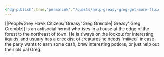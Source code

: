 ```yaml
---
{"dg-publish":true,"permalink":"/quests/help-greasy-greg-get-more-fluids/"}
---
```


[[People/Grey Hawk Citizens/'Greasy' Greg Gremble\|'Greasy' Greg Gremble]] is an antisocial hermit who lives in a house at the edge of the forest to the northeast of town.  He is always on the lookout for interesting liquids, and usually has a checklist of creatures he needs "milked" in case the party wants to earn some cash, brew interesting potions, or just help out their old pal Greg.